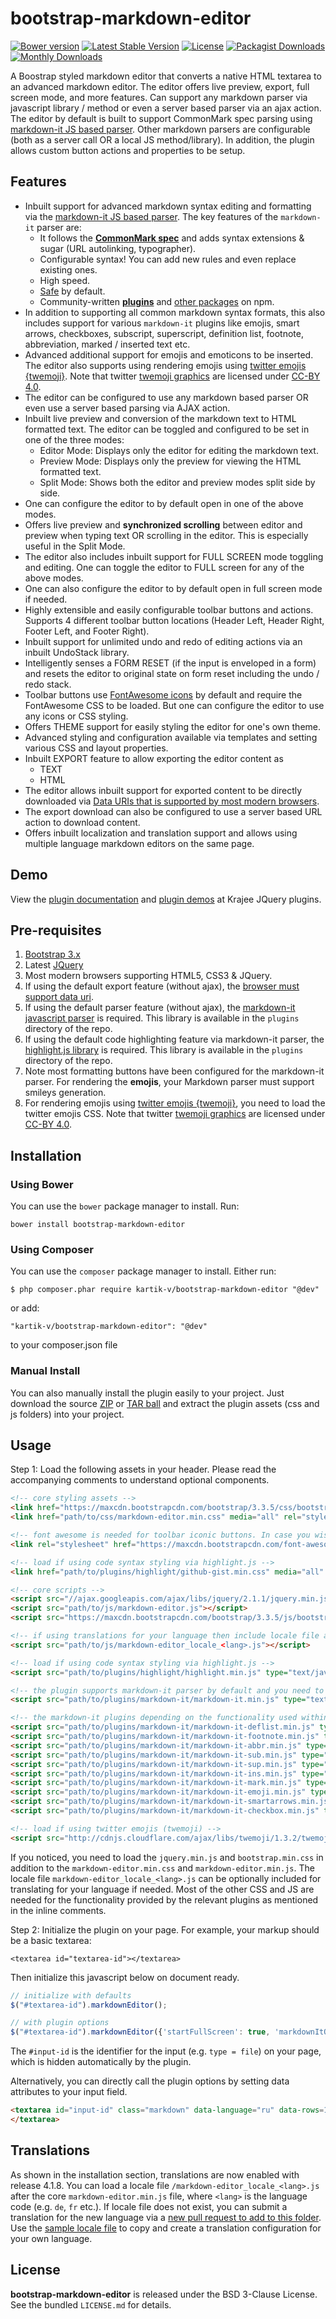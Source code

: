 bootstrap-markdown-editor
=========================

[![Bower version](https://badge.fury.io/bo/bootstrap-markdown-editor.svg)](http://badge.fury.io/bo/bootstrap-markdown-editor)
[![Latest Stable Version](https://poser.pugx.org/kartik-v/bootstrap-markdown-editor/v/stable)](https://packagist.org/packages/kartik-v/bootstrap-markdown-editor)
[![License](https://poser.pugx.org/kartik-v/bootstrap-markdown-editor/license)](https://packagist.org/packages/kartik-v/bootstrap-markdown-editor)
[![Packagist Downloads](https://poser.pugx.org/kartik-v/bootstrap-markdown-editor/downloads)](https://packagist.org/packages/kartik-v/bootstrap-markdown-editor)
[![Monthly Downloads](https://poser.pugx.org/kartik-v/bootstrap-markdown-editor/d/monthly)](https://packagist.org/packages/kartik-v/bootstrap-markdown-editor)

A Boostrap styled markdown editor that converts a native HTML textarea to an advanced markdown editor. The editor offers live preview, export, full screen mode, and more features. Can support any markdown parser via javascript library / method or even a server based parser via an ajax action. The editor by default is built to support CommonMark spec parsing using [markdown-it JS based parser](https://markdown-it.github.io/). Other markdown parsers are configurable (both as a server call OR a local JS method/library). In addition, the plugin allows custom button actions and properties to be setup.

## Features

- Inbuilt support for advanced markdown syntax editing and formatting via the [markdown-it JS based parser](https://markdown-it.github.io/). The key features of the `markdown-it` parser are:
    - It follows the __[CommonMark spec](http://spec.commonmark.org/)__ and adds syntax extensions & sugar (URL autolinking, typographer).
    - Configurable syntax! You can add new rules and even replace existing ones.
    - High speed.
    - [Safe](https://github.com/markdown-it/markdown-it/tree/master/docs/security.md) by default.
    - Community-written __[plugins](https://www.npmjs.org/browse/keyword/markdown-it-plugin)__ and [other packages](https://www.npmjs.org/browse/keyword/markdown-it) on npm.
- In addition to supporting all common markdown syntax formats, this also includes support for various `markdown-it` plugins like emojis, smart arrows, checkboxes, subscript, superscript, definition list, footnote, abbreviation, marked / inserted text etc.
- Advanced additional support for emojis and emoticons to be inserted. The editor also supports using rendering emojis using [twitter emojis {twemoji}](https://github.com/twitter/twemoji). Note that twitter [twemoji graphics](https://github.com/twitter/twemoji) are licensed under [CC-BY 4.0](https://creativecommons.org/licenses/by/4.0/).
- The editor can be configured to use any markdown based parser OR even use a server based parsing via AJAX action.
- Inbuilt live preview and conversion of the markdown text to HTML formatted text. The editor can be toggled and configured to be set in one of the three modes:
   - Editor Mode: Displays only the editor for editing the markdown text.
   - Preview Mode: Displays only the preview for viewing the HTML formatted text.
   - Split Mode: Shows both the editor and preview modes split side by side.
- One can configure the editor to by default open in one of the above modes.
- Offers live preview and **synchronized scrolling** between editor and preview when typing text OR scrolling in the editor. This is especially useful in the Split Mode.
- The editor also includes inbuilt support for FULL SCREEN mode toggling and editing. One can toggle the editor to FULL screen for any of the above modes. 
- One can also configure the editor to by default open in full screen mode if needed.
- Highly extensible and easily configurable toolbar buttons and actions. Supports 4 different toolbar button locations (Header Left, Header Right, Footer Left, and Footer Right).
- Inbuilt support for unlimited undo and redo of editing actions via an inbuilt UndoStack library.
- Intelligently senses a FORM RESET (if the input is enveloped in a form) and resets the editor to original state on form reset including the undo / redo stack.
- Toolbar buttons use [FontAwesome icons](http://fortawesome.github.io/Font-Awesome/) by default and require the FontAwesome CSS to be loaded. But one can configure the editor to use any icons or CSS styling.
- Offers THEME support for easily styling the editor for one's own theme.
- Advanced styling and configuration available via templates and setting various CSS and layout properties.
- Inbuilt EXPORT feature to allow exporting the editor content as 
   - TEXT
   - HTML
- The editor allows inbuilt support for exported content to be directly downloaded via [Data URIs that is supported by most modern browsers](caniuse.com/datauri). 
- The export download can also be configured to use a server based URL action to download content.
- Offers inbuilt localization and translation support and allows using multiple language markdown editors on the same page.

## Demo

View the [plugin documentation](http://plugins.krajee.com/markdown-editor) and [plugin demos](http://plugins.krajee.com/markdown-editor/demo) at Krajee JQuery plugins. 

## Pre-requisites  

1. [Bootstrap 3.x](http://getbootstrap.com/)
2. Latest [JQuery](http://jquery.com/)
3. Most modern browsers supporting HTML5, CSS3 & JQuery. 
4. If using the default export feature (without ajax), the [browser must support data uri](http://caniuse.com/#feat=datauri).
5. If using the default parser feature (without ajax), the [markdown-it javascript parser](https://markdown-it.github.io/) is required. This library is available in the `plugins` directory of the repo.
6. If using the default code highlighting feature via markdown-it parser, the [highlight.js library](https://highlightjs.org/) is required. This library is available in the `plugins` directory of the repo.
7. Note most formatting buttons have been configured for the markdown-it parser. For rendering the **emojis**, your Markdown parser must support smileys generation. 
8. For rendering emojis using [twitter emojis {twemoji}](https://github.com/twitter/twemoji), you need to load the twitter emojis CSS. Note that twitter [twemoji graphics](https://github.com/twitter/twemoji) are licensed under [CC-BY 4.0](https://creativecommons.org/licenses/by/4.0/).

## Installation

### Using Bower
You can use the `bower` package manager to install. Run:

    bower install bootstrap-markdown-editor

### Using Composer
You can use the `composer` package manager to install. Either run:

    $ php composer.phar require kartik-v/bootstrap-markdown-editor "@dev"

or add:

    "kartik-v/bootstrap-markdown-editor": "@dev"

to your composer.json file

### Manual Install

You can also manually install the plugin easily to your project. Just download the source [ZIP](https://github.com/kartik-v/bootstrap-markdown-editor/zipball/master) or [TAR ball](https://github.com/kartik-v/bootstrap-markdown-editor/tarball/master) and extract the plugin assets (css and js folders) into your project.

## Usage

Step 1: Load the following assets in your header. Please read the accompanying comments to understand optional components. 

```html
<!-- core styling assets -->
<link href="https://maxcdn.bootstrapcdn.com/bootstrap/3.3.5/css/bootstrap.min.css" rel="stylesheet">
<link href="path/to/css/markdown-editor.min.css" media="all" rel="stylesheet" type="text/css" />

<!-- font awesome is needed for toolbar iconic buttons. In case you wish to override icons you can skip this -->
<link rel="stylesheet" href="https://maxcdn.bootstrapcdn.com/font-awesome/4.5.0/css/font-awesome.min.css">

<!-- load if using code syntax styling via highlight.js -->
<link href="path/to/plugins/highlight/github-gist.min.css" media="all" rel="stylesheet" type="text/css"/>

<!-- core scripts -->
<script src="//ajax.googleapis.com/ajax/libs/jquery/2.1.1/jquery.min.js"></script>
<script src="path/to/js/markdown-editor.js"></script>
<script src="https://maxcdn.bootstrapcdn.com/bootstrap/3.3.5/js/bootstrap.min.js" type="text/javascript"></script>

<!-- if using translations for your language then include locale file as mentioned below after markdown-editor.js -->
<script src="path/to/js/markdown-editor_locale_<lang>.js"></script>

<!-- load if using code syntax styling via highlight.js -->
<script src="path/to/plugins/highlight/highlight.min.js" type="text/javascript"></script>

<!-- the plugin supports markdown-it parser by default and you need to include this if using this default parser -->
<script src="path/to/plugins/markdown-it/markdown-it.min.js" type="text/javascript"></script>

<!-- the markdown-it plugins depending on the functionality used within these plugins -->
<script src="path/to/plugins/markdown-it/markdown-it-deflist.min.js" type="text/javascript"></script>
<script src="path/to/plugins/markdown-it/markdown-it-footnote.min.js" type="text/javascript"></script>
<script src="path/to/plugins/markdown-it/markdown-it-abbr.min.js" type="text/javascript"></script>
<script src="path/to/plugins/markdown-it/markdown-it-sub.min.js" type="text/javascript"></script>
<script src="path/to/plugins/markdown-it/markdown-it-sup.min.js" type="text/javascript"></script>
<script src="path/to/plugins/markdown-it/markdown-it-ins.min.js" type="text/javascript"></script>
<script src="path/to/plugins/markdown-it/markdown-it-mark.min.js" type="text/javascript"></script>
<script src="path/to/plugins/markdown-it/markdown-it-emoji.min.js" type="text/javascript"></script>
<script src="path/to/plugins/markdown-it/markdown-it-smartarrows.min.js" type="text/javascript"></script>
<script src="path/to/plugins/markdown-it/markdown-it-checkbox.min.js" type="text/javascript"></script>

<!-- load if using twitter emojis (twemoji) -->
<script src="http://cdnjs.cloudflare.com/ajax/libs/twemoji/1.3.2/twemoji.min.js"></script>
```

If you noticed, you need to load the `jquery.min.js` and `bootstrap.min.css` in addition to the `markdown-editor.min.css` and `markdown-editor.min.js`. The locale file `markdown-editor_locale_<lang>.js` can be optionally included for translating for your language if needed. Most of the other CSS and JS are needed for the functionality provided by the relevant plugins as mentioned in the inline comments.

Step 2: Initialize the plugin on your page. For example, your markup should be a basic textarea:

```
<textarea id="textarea-id"></textarea>
```

Then initialize this javascript below on document ready.

```js
// initialize with defaults
$("#textarea-id").markdownEditor();

// with plugin options
$("#textarea-id").markdownEditor({'startFullScreen': true, 'markdownItOptions': {html: true}});
```

The `#input-id` is the identifier for the input (e.g. `type = file`) on your page, which is hidden automatically by the plugin. 

Alternatively, you can directly call the plugin options by setting data attributes to your input field.

```html
<textarea id="input-id" class="markdown" data-language="ru" data-rows=16>
</textarea>
```

## Translations

As shown in the installation section, translations are now enabled with release 4.1.8. You can load a locale file `/markdown-editor_locale_<lang>.js` after the core `markdown-editor.min.js` file, where `<lang>` is the language code (e.g. `de`, `fr` etc.). If  locale file does not exist, you can submit a translation for the new language via a [new pull request to add to this folder](https://github.com/kartik-v/bootstrap-markdown-editor/tree/master/js). Use the [sample locale file](https://github.com/kartik-v/bootstrap-markdown-editor/tree/master/js/markdown-editor_locale_LANG.js) to copy and create a translation configuration for your own language.

## License

**bootstrap-markdown-editor** is released under the BSD 3-Clause License. See the bundled `LICENSE.md` for details.